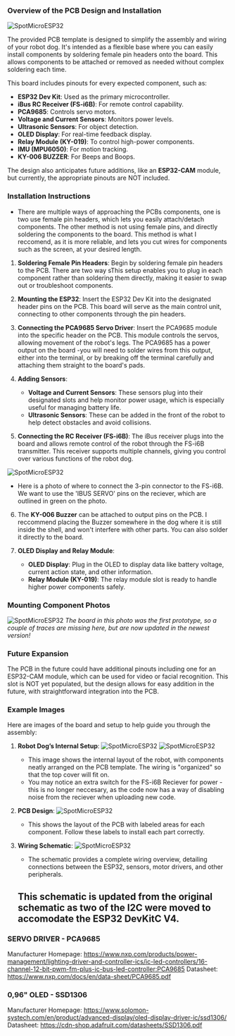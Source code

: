 ### Overview of the PCB Design and Installation
![SpotMicroESP32](https://github.com/Blacksheep909/SpotMicroESP32/blob/master/electronics/Images/Screenshot%202024-11-11%20003432.png)

The provided PCB template is designed to simplify the assembly and wiring of your robot dog. It's intended as a flexible base where you can easily install components by soldering female pin headers onto the board. This allows components to be attached or removed as needed without complex soldering each time. 

This board includes pinouts for every expected component, such as:

- **ESP32 Dev Kit**: Used as the primary microcontroller.
- **iBus RC Receiver (FS-i6B)**: For remote control capability.
- **PCA9685**: Controls servo motors.
- **Voltage and Current Sensors**: Monitors power levels.
- **Ultrasonic Sensors**: For object detection.
- **OLED Display**: For real-time feedback display.
- **Relay Module (KY-019)**: To control high-power components.
- **IMU (MPU6050)**: For motion tracking.
- **KY-006 BUZZER**: For Beeps and Boops.

The design also anticipates future additions, like an **ESP32-CAM** module, but currently, the appropriate pinouts are NOT included.

### Installation Instructions

- There are multiple ways of approaching the PCBs components, one is two use female pin headers, which lets you easily attach/detach components. The other method is not using female pins, and directly soldering the components to the board. This method is what I reccomend, as it is more reliable, and lets you cut wires for components such as the screen, at your desired length.

1. **Soldering Female Pin Headers**: Begin by soldering female pin headers to the PCB. There are two way sThis setup enables you to plug in each component rather than soldering them directly, making it easier to swap out or troubleshoot components.

2. **Mounting the ESP32**: Insert the ESP32 Dev Kit into the designated header pins on the PCB. This board will serve as the main control unit, connecting to other components through the pin headers.

3. **Connecting the PCA9685 Servo Driver**: Insert the PCA9685 module into the specific header on the PCB. This module controls the servos, allowing movement of the robot's legs. The PCA9685 has a power output on the board -you will need to solder wires from this output, either into the terminal, or by breaking off the terminal carefully and attaching them straight to the board's pads.

4. **Adding Sensors**:
   - **Voltage and Current Sensors**: These sensors plug into their designated slots and help monitor power usage, which is especially useful for managing battery life.
   - **Ultrasonic Sensors**: These can be added in the front of the robot to help detect obstacles and avoid collisions.

5. **Connecting the RC Receiver (FS-i6B)**: The iBus receiver plugs into the board and allows remote control of the robot through the FS-i6B transmitter. This receiver supports multiple channels, giving you control over various functions of the robot dog.
   
![SpotMicroESP32](https://github.com/Blacksheep909/SpotMicroESP32/blob/master/electronics/Images/1100x1100.jpg)

   - Here is a photo of where to connect the 3-pin connector to the FS-i6B. We want to use the 'IBUS SERVO' pins on the reciever, which are outlined in green on the photo.
6. The **KY-006 Buzzer** can be attached to output pins on the PCB. I reccommend placing the Buzzer somewhere in the dog where it is still inside the shell, and won't interfere with other parts. You can also solder it directly to the board.

7. **OLED Display and Relay Module**:
   - **OLED Display**: Plug in the OLED to display data like battery voltage, current action state, and other information.
   - **Relay Module (KY-019)**: The relay module slot is ready to handle higher power components safely.
   
### Mounting Component Photos
![SpotMicroESP32](https://github.com/Blacksheep909/SpotMicroESP32/blob/master/electronics/Images/pcbassemble.jpg)
*The board in this photo was the first prototype, so a couple of traces are missing here, but are now updated in the newest version!*
### Future Expansion

The PCB in the future could have additional pinouts including one for an ESP32-CAM module, which can be used for video or facial recognition. This slot is NOT yet populated, but the design allows for easy addition in the future, with straightforward integration into the PCB.

### Example Images

Here are images of the board and setup to help guide you through the assembly:

1. **Robot Dog’s Internal Setup**:
   ![SpotMicroESP32](https://github.com/Blacksheep909/SpotMicroESP32/blob/master/electronics/Images/finishedpcb.jpg)
   ![SpotMicroESP32](https://github.com/Blacksheep909/SpotMicroESP32/blob/master/electronics/Images/finishedwideangle.jpg)
   - This image shows the internal layout of the robot, with components neatly arranged on the PCB template. The wiring is "organized" so that the top cover will fit on.
   - You may notice an extra switch for the FS-i6B Reciever for power -this is no longer neccesary, as the code now has a way of disabling noise from the reciever when uploading new code.
3. **PCB Design**:
   ![SpotMicroESP32](https://github.com/Blacksheep909/SpotMicroESP32/blob/master/electronics/Images/Screenshot%202024-11-11%20002821.png)
   
   - This shows the layout of the PCB with labeled areas for each component. Follow these labels to install each part correctly.

5. **Wiring Schematic**:
   ![SpotMicroESP32](https://github.com/Blacksheep909/SpotMicroESP32/blob/master/electronics/Images/image.png)
   - The schematic provides a complete wiring overview, detailing connections between the ESP32, sensors, motor drivers, and other peripherals.

   ## This schematic is updated from the original schematic as two of the I2C were moved to accomodate the ESP32 DevKitC V4. 


### SERVO DRIVER - PCA9685 ###

Manufacturer Homepage: https://www.nxp.com/products/power-management/lighting-driver-and-controller-ics/ic-led-controllers/16-channel-12-bit-pwm-fm-plus-ic-bus-led-controller:PCA9685
Datasheet: https://www.nxp.com/docs/en/data-sheet/PCA9685.pdf

### 0,96" OLED - SSD1306 ###

Manufacturer Homepage: https://www.solomon-systech.com/en/product/advanced-display/oled-display-driver-ic/ssd1306/
Datasheet: https://cdn-shop.adafruit.com/datasheets/SSD1306.pdf
